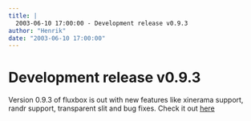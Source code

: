 ```yaml
---
title: |
  2003-06-10 17:00:00 - Development release v0.9.3
author: "Henrik"
date: "2003-06-10 17:00:00"
---
```


# Development release v0.9.3

Version 0.9.3 of fluxbox is out with new features like xinerama support, randr support, transparent slit and bug fixes.
Check it out <a href="version-0.9.php">here</a>




